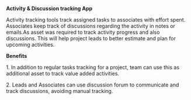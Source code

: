 <b>Activity & Discussion tracking App</b><br/>

Activity tracking tools track assigned tasks to associates with effort spent. Associates keep track of discussions regarding the activity in notes or emails.As asset was required to track activity progress and also discussions. This will help project leads to better estimate and plan for upcoming activities.

<b>Benefits</b><br/>

 <t> 1. In addition to regular tasks tracking for a project, team can use this as additional asset to track value added activities.

 <t> 2. Leads and Associates can use discussion forum to communicate and track discussions, avoiding manual tracking.


